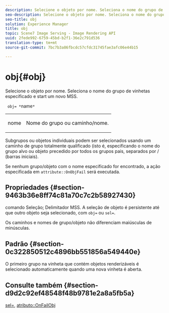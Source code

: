 ```yaml
---
description: Selecione o objeto por nome. Seleciona o nome do grupo de vinhetas especificado e start um novo MSS.
seo-description: Selecione o objeto por nome. Seleciona o nome do grupo de vinhetas especificado e start um novo MSS.
seo-title: obj
solution: Experience Manager
title: obj
topic: Scene7 Image Serving - Image Rendering API
uuid: 2fede992-6759-45bd-b2f1-36e2c791d536
translation-type: tm+mt
source-git-commit: 7bc7b3a86fbcdc57cfdc31745fae3afc06e44b15

---
```



# obj{#obj}

Selecione o objeto por nome. Seleciona o nome do grupo de vinhetas especificado e start um novo MSS.

` obj= *`name`*`

<table id="simpletable_6E0DA6CBCDCF4CDDAFA5A4C38E0D5FC5"> 
 <tr class="strow"> 
  <td class="stentry"> <p> <span class="codeph"> <span class="varname"> nome </span></span> </p> </td> 
  <td class="stentry"> <p>Nome do grupo ou caminho/nome. </p> </td> 
 </tr> 
</table>

Subgrupos ou objetos individuais podem ser selecionados usando um caminho de grupo totalmente qualificado (isto é, especificando o nome do grupo alvo ou objeto precedido por todos os grupos pais, separados por / (barras iniciais).

Se nenhum grupo/objeto com o nome especificado for encontrado, a ação especificada em `attribute::OnObjFail` será executada.

## Propriedades {#section-9463b36e8ff74c81a70c7c2b58927430}

comando Seleção; Delimitador MSS. A seleção de objeto é persistente até que outro objeto seja selecionado, com `obj=` ou `sel=`.

Os caminhos e nomes de grupo/objeto não diferenciam maiúsculas de minúsculas.

## Padrão {#section-0c322850512c4896bb551856a549440e}

O primeiro grupo na vinheta que contém objetos renderizáveis é selecionado automaticamente quando uma nova vinheta é aberta.

## Consulte também {#section-d9d2c92ef48548f48b9781e2a8a5fb5a}

[sel=](../../../../../ir-api/http-protocol/image-rendering-api-ref/c-ir-http-protocol-ref/c-ir-http-protocol-command-reference/r-ir-sel.md#reference-01322c58d414481385c29fcdd27a090b), [atributo::OnFailObj](../../../../../ir-api/material-cat/image-rendering-api-ref/c-ir-material-catalog/c-ir-attributes-reference/r-ir-onfailobj.md#reference-4c6ba90418e84da5831f8573bbbf2c8d)
